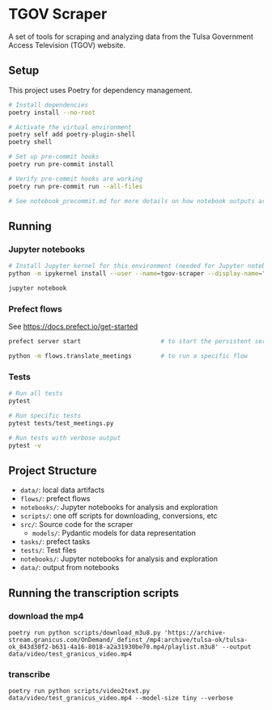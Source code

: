 # TGOV Scraper

A set of tools for scraping and analyzing data from the Tulsa Government Access Television (TGOV) website.

## Setup

This project uses Poetry for dependency management.

```bash
# Install dependencies
poetry install --no-root

# Activate the virtual environment
poetry self add poetry-plugin-shell
poetry shell

# Set up pre-commit hooks
poetry run pre-commit install

# Verify pre-commit hooks are working
poetry run pre-commit run --all-files

# See notebook_precommit.md for more details on how notebook outputs are automatically stripped
```

## Running
### Jupyter notebooks

```bash
# Install Jupyter kernel for this environment (needed for Jupyter notebooks)
python -m ipykernel install --user --name=tgov-scraper --display-name="TGOV Scraper"

jupyter notebook
```

### Prefect flows
See https://docs.prefect.io/get-started

```bash
prefect server start                      # to start the persistent server

python -m flows.translate_meetings        # to run a specific flow
```

### Tests

```bash
# Run all tests
pytest

# Run specific tests
pytest tests/test_meetings.py

# Run tests with verbose output
pytest -v
```

## Project Structure

- `data/`: local data artifacts
- `flows/`: prefect flows
- `notebooks/`: Jupyter notebooks for analysis and exploration
- `scripts/`: one off scripts for downloading, conversions, etc
- `src/`: Source code for the scraper
  - `models/`: Pydantic models for data representation
- `tasks/`: prefect tasks
- `tests/`: Test files
- `notebooks/`: Jupyter notebooks for analysis and exploration
- `data/`: output from notebooks


## Running the transcription scripts

### download the mp4
```
poetry run python scripts/download_m3u8.py 'https://archive-stream.granicus.com/OnDemand/_definst_/mp4:archive/tulsa-ok/tulsa-ok_843d30f2-b631-4a16-8018-a2a31930be70.mp4/playlist.m3u8' --output data/video/test_granicus_video.mp4
```
### transcribe
```
poetry run python scripts/video2text.py data/video/test_granicus_video.mp4 --model-size tiny --verbose
```
